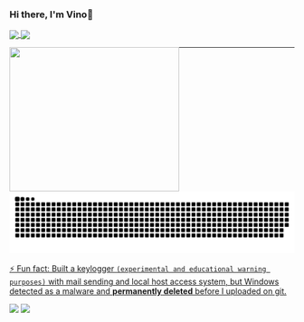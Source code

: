 ### Hi there, I'm Vino👋

<div>
  <a href="https://github.com/ellen2121">
  <img height="150em"   align="center" src="https://github-readme-stats.vercel.app/api?username=TheVino&show_icons=true&theme=jolly&include_all_commits=true&count_private=true"/>
  <img height="150em"  align="center" src="https://github-readme-stats.vercel.app/api/top-langs/?username=TheVino&&layout=compact&hide=shell&theme=jolly"/>
</div>

<div>
<img align="left" src="https://media.giphy.com/media/836HiJc7pgzy8iNXCn/giphy.gif" width="300" height="255"/>
</div>
  
---

![](https://github.com/TheVino/TheVino/blob/output/github-contribution-grid-snake.svg) 

<div> 
  
</div>

⚡ Fun fact: Built a keylogger `(experimental and educational warning purposes)` with mail sending and local host access system, but Windows detected as a malware and **permanently deleted** before I uploaded on git.

<div> 
  
</div>

<div>
  <a href="https://www.linkedin.com/in/viniciuslopes-s/" target="_blank"><img src="https://img.shields.io/badge/-LinkedIn-%230077B5?style=for-the-badge&logo=linkedin&logoColor=white" target="_blank"></a> 
  <a href="https://www.instagram.com/_thevino/" target="_blank"><img src="https://img.shields.io/badge/-Instagram-%23E4405F?style=for-the-badge&logo=instagram&logoColor=white" target="_blank"></a>
</div>



<!--
**TheVino/TheVino** is a ✨ _special_ ✨ repository because its `README.md` (this file) appears on your GitHub profile.

Here are some ideas to get you started:

- 🔭 I’m currently working on ...
- 🌱 I’m currently learning ...
- 👯 I’m looking to collaborate on ...
- 🤔 I’m looking for help with ...
- 💬 Ask me about ...
- 📫 How to reach me: ...
- 😄 Pronouns: ...
- ⚡ Fun fact: ...
-->
